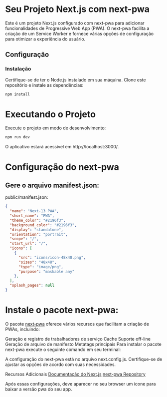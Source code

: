 # Seu Projeto Next.js com next-pwa

Este é um projeto Next.js configurado com next-pwa para adicionar funcionalidades de Progressive Web App (PWA). O next-pwa facilita a criação de um Service Worker e fornece várias opções de configuração para otimizar a experiência do usuário.

## Configuração

### Instalação

Certifique-se de ter o Node.js instalado em sua máquina. Clone este repositório e instale as dependências:

```bash
npm install
```

# Executando o Projeto
Execute o projeto em modo de desenvolvimento:

```bash
npm run dev
```

O aplicativo estará acessível em http://localhost:3000/.

# Configuração do next-pwa

## Gere o arquivo manifest.json:
public/manifest.json:
```JSON
{ 
  "name": "Next-13 PWA",
  "short_name": "PWA",
  "theme_color": "#2196f3",
  "background_color": "#2196f3",
  "display": "standalone",
  "orientation": "portrait",
  "scope": "/",
  "start_url": "/",
  "icons": [
    {
      "src": "icons/icon-48x48.png",
      "sizes": "48x48",
      "type": "image/png",
      "purpose": "maskable any"
    },
  ], 
  "splash_pages": null 
}
```

# Instale o pacote next-pwa:

O pacote [next-pwa](https://www.npmjs.com/package/next-pwa) oferece vários recursos que facilitam a criação de PWAs, incluindo:

Geração e registro de trabalhadores de serviço
Cache
Suporte off-line
Geração de arquivo de manifesto
Metatags principais
Para instalar o pacote next-pwa execute o seguinte comando em seu terminal:

A configuração do next-pwa está no arquivo next.config.js. Certifique-se de ajustar as opções de acordo com suas necessidades.

Recursos Adicionais
[Documentação do Next.js](https://nextjs.org/docs)
[next-pwa Repository](https://www.npmjs.com/package/next-pwa)

Após essas configurações, deve aparecer no seu browser um icone para baixar a versão pwa do seu app.
